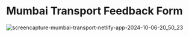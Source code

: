 # Mumbai Transport Feedback Form 
 
![screencapture-mumbai-transport-netlify-app-2024-10-06-20_50_23](https://github.com/user-attachments/assets/0f7a49d2-cca8-4bd4-9f6e-f8595c789019)
